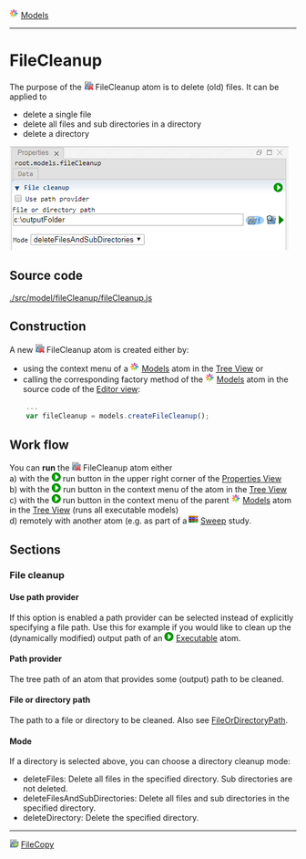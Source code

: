 ![](../../../../icons/models.png) [Models](../models.md)

----

# FileCleanup
		
The purpose of the ![](../../../../icons/fileCleanup.png) FileCleanup atom is to delete (old) files. It can be applied to
* delete a single file
* delete all files and sub directories in a directory
* delete a directory
	
![](../../../images/file_cleanup.png)
		
## Source code

[./src/model/fileCleanup/fileCleanup.js](../../../../src/model/fileCleanup/fileCleanup.js)

## Construction
		
A new ![](../../../../icons/fileCleanup.png) FileCleanup atom is created either by: 

* using the context menu of a ![](../../../../icons/models.png) [Models](../models.md) atom in the [Tree View](../../../views/treeView.md) or
* calling the corresponding factory method of the ![](../../../../icons/models.png) [Models](../models.md) atom in the source code of the [Editor view](../../../views/editorView.md):

```javascript
    ...
    var fileCleanup = models.createFileCleanup();	     
```

## Work flow	

You can **run** the ![](../../../../icons/fileCleanup.png) FileCleanup atom either<br> 
a) with the ![](../../../../icons/run.png) run button in the upper right corner of the [Properties View](../../../views/propertiesView.md)<br>
b) with the ![](../../../../icons/run.png) run button in the context menu of the atom in the [Tree View](../../../views/treeView.md)<br>
c) with the ![](../../../../icons/run.png) run button in the context menu of the parent ![](../../../../icons/models.png) [Models](../models.md) atom in the [Tree View](../../../views/treeView.md) (runs all executable models)<br>
d) remotely with another atom (e.g. as part of a ![](../../../../icons/sweep.png) [Sweep](../../study/sweep/sweep.md) study. 

			
## Sections

### File cleanup

#### Use path provider

If this option is enabled a path provider can be selected instead of explicitly specifying a file path. Use this for example if you would like to clean up the (dynamically modified) output path of an ![](../../../../icons/run.png) [Executable](../executable/executable.md) atom.

#### Path provider

The tree path of an atom that provides some (output) path to be cleaned.

#### File or directory path

The path to a file or directory to be cleaned. Also see [FileOrDirectoryPath](../../components/file/fileOrDirectoryPath.md).

#### Mode

If a directory is selected above, you can choose a directory cleanup mode:
* deleteFiles: Delete all files in the specified directory. Sub directories are not deleted. 
* deleteFilesAndSubDirectories: Delete all files and sub directories in the specified directory.
* deleteDirectory: Delete the specified directory.

----

![](../../../../icons/fileCopy.png) [FileCopy](./fileCopy.md)
